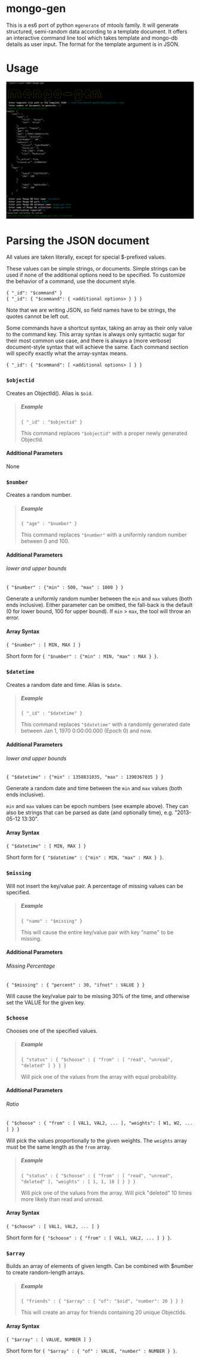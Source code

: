 # mongo-gen

This is a es6 port of python `mgenerate` of mtools family. It will generate structured, semi-random data according to a 
template document. 
It offers an interactive command line tool which takes template and mongo-db details as user input.
The format for the template argument is in JSON.

# Usage
![Usage](./mongo-gen.png)

# Parsing the JSON document

All values are taken literally, except for special $-prefixed values.

These values can be simple strings, or documents. Simple strings can be used if none of the additional options need to be specified. To customize the behavior of a command, use the document style.

    { "_id": "$command" }
    { "_id": { "$command": { <additional options> } } }

Note that we are writing JSON, so field names have to be strings, the quotes cannot be left out.

Some commands have a shortcut syntax, taking an array as their only value to the command key. This array syntax is always only syntactic sugar for their most common use case, and there is always a (more verbose) document-style syntax that will achieve the same. Each command section will specify exactly what the array-syntax means.
    
    { "_id": { "$command": [ <additional options> ] } }


### `$objectid`

Creates an ObjectId(). Alias is `$oid`.


> ##### Example
>     
>     { "_id" : "$objectid" }
> 
> This command replaces `"$objectid"` with a proper newly generated ObjectId.


#### Additional Parameters

None


### `$number`

Creates a random number.

> ##### Example
>     
>     { "age" : "$number" }
> 
> This command replaces `"$number"` with a uniformly random number between 0 and 100.


#### Additional Parameters


###### lower and upper bounds
`{ "$number" : {"min" : 500, "max" : 1000 } }` <br>

Generate a uniformly random number between the `min` and `max` values (both ends inclusive). Either parameter can be omitted, the fall-back is the default (0 for lower bound, 100 for upper bound). If `min` > `max`, the tool will throw an error.

#### Array Syntax
`{ "$number" : [ MIN, MAX ] }` <br>

Short form for `{ "$number" : {"min" : MIN, "max" : MAX } }`.



### `$datetime`

Creates a random date and time. Alias is `$date`.


> ##### Example
>     
>     { "_id" : "$datetime" }
> 
> This command replaces `"$datetime"` with a randomly generated date between Jan 1, 1970 0:00:00.000 (Epoch 0) and now. 


#### Additional Parameters


###### lower and upper bounds
`{ "$datetime" : {"min" : 1358831035, "max" : 1390367035 } }` <br>

Generate a random date and time between the `min` and `max` values (both ends inclusive).

`min` and `max` values can be epoch numbers (see example above). They can also be strings that can be parsed as date (and optionally time), e.g. "2013-05-12 13:30". 


#### Array Syntax
`{ "$datetime" : [ MIN, MAX ] }` <br>

Short form for `{ "$datetime" : {"min" : MIN, "max" : MAX } }`.


### `$missing`

Will not insert the key/value pair. A percentage of missing values can be specified.

> ##### Example
>     
>     { "name" : "$missing" }
> 
> This will cause the entire key/value pair with key "name" to be missing.

#### Additional Parameters


###### Missing Percentage
`{ "$missing" : { "percent" : 30, "ifnot" : VALUE } }` <br>

Will cause the key/value pair to be missing 30% of the time, and otherwise set the VALUE for the given key.


### `$choose`

Chooses one of the specified values. 

> ##### Example
>     
>     { "status" : { "$choose" : { "from" : [ "read", "unread", "deleted" ] } } }
> 
> Will pick one of the values from the array with equal probability.


#### Additional Parameters

###### Ratio 
`{ "$choose" : { "from" : [ VAL1, VAL2, ... ], "weights": [ W1, W2, ... ] } }` <br>

Will pick the values proportionally to the given weights. The `weights` array must be the same length as the `from` array.

> ##### Example
>     
>     { "status" : { "$choose" : { "from" : [ "read", "unread", "deleted" ], "weights" : [ 1, 1, 10 ] } } }
> 
> Will pick one of the values from the array. Will pick "deleted" 10 times more likely than read and unread.


#### Array Syntax
`{ "$choose" : [ VAL1, VAL2, ... ] }` <br>

Short form for `{ "$choose" : { "from" : [ VAL1, VAL2, ... ] } }`.


### `$array`

Builds an array of elements of given length. Can be combined with $number to create random-length arrays.

> ##### Example
>     
>     { "friends" : { "$array" : { "of": "$oid", "number": 20 } } }
> 
> This will create an array for friends containing 20 unique ObjectIds.


#### Array Syntax
`{ "$array" : [ VALUE, NUMBER ] }` <br>

Short form for `{ "$array" : { "of" : VALUE, "number" : NUMBER } }`.
